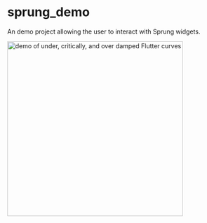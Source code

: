 # sprung_demo

An demo project allowing the user to interact with Sprung widgets.

<img 
  alt="demo of under, critically, and over damped Flutter curves" 
  src="https://github.com/lukepighetti/sprung/blob/master/docs/demo.gif" 
  width="400">